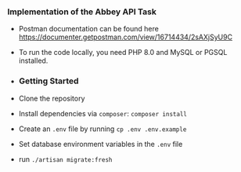 ### Implementation of the Abbey API Task 
- Postman documentation can be found here https://documenter.getpostman.com/view/16714434/2sAXjSyU9C

- To run the code locally, you need PHP 8.0 and MySQL or PGSQL installed.

- ### Getting Started

-  Clone the repository
- Install dependencies via `composer`: `composer install`
- Create an `.env` file by running `cp .env .env.example`
- Set database environment variables in the `.env` file
- run `./artisan migrate:fresh`
